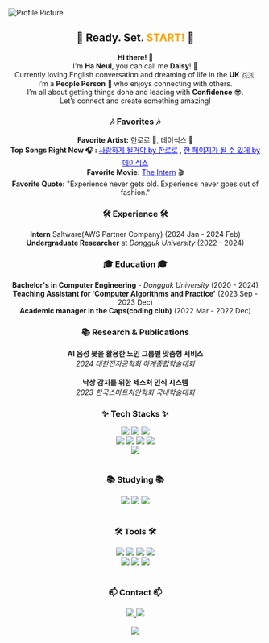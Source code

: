 
<img src="https://github.com/cie10/cie10/raw/main/images/background(1).png" alt="Profile Picture"  />

<div align="center">
  <h2><b>🚀 Ready. Set. <span style="color:#FFA500;">START!</span> 🚀</b></h2>
</div>

<div align="center">

**Hi there! 👋**  
I'm **Ha Neul**, you can call me **Daisy**! 🌼  <br>
Currently loving English conversation and dreaming of life in the **UK** 🇬🇧. <br>
I’m a **People Person** 👥 who enjoys connecting with others.<br>
I’m all about getting things done and leading with **Confidence** 😎.<br>
Let’s connect and create something amazing!

</div>

<h3 align="center">🎶 Favorites 🎶</h3>
<div align="center">
  <strong>Favorite Artist:</strong>  한로로 🎸, 데이식스 🎤 <br>
  <strong>Top Songs Right Now 🎧 :  </strong>
   <a href="https://www.youtube.com/watch?v=h0KIWaUEIgQ" style="color:blue;">사랑하게 될거야 by 한로로</a> , 
   <a href="https://www.youtube.com/watch?v=vnS_jn2uibs" style="color:blue;">한 페이지가 될 수 있게 by 데이식스 </a> <br>
   <strong>Favorite Movie:</strong> <a href="https://www.imdb.com/title/tt2361509/" style="color:blue;">The Intern</a> 🎬 <br>
  <strong>Favorite Quote:</strong> "Experience never gets old. Experience never goes out of fashion." <br>
   
   
</div>



<h3 align="center">🛠 Experience 🛠</h3>
<div align="center">
  <strong>Intern</strong> Saltware(AWS Partner Company) (2024 Jan - 2024 Feb)<br>
  <strong>Undergraduate Researcher</strong> at <em>Dongguk University</em> (2022 - 2024)<br>
</div>

<h3 align="center">🎓 Education 🎓</h3>

<div align="center">
  <strong>Bachelor's in Computer Engineering</strong> - <em>Dongguk University</em> (2020 - 2024)<br>
  <strong>Teaching Assistant for 'Computer Algorithms and Practice'</strong> (2023 Sep - 2023 Dec)<br>
  <strong>Academic manager in the Caps(coding club)</strong> (2022 Mar - 2022 Dec)<br>
</div>


<h3 align="center">📚 Research & Publications</h3>

<div align="center">
  <strong>AI 음성 봇을 활용한 노인 그룹별 맞춤형 서비스</strong><br>
  <em>2024 대한전자공학회 하계종합학술대회</em><br>
  <br>
  <strong>낙상 감지를 위한 제스처 인식 시스템</strong><br>
  <em>2023 한국스마트치안학회 국내학술대회</em><br>
</div>

<!--내용 부분-->
<h3 align="center">✨ Tech Stacks ✨</h3>

<!-- 프론트 부분 (HTML, CSS, JavaScript) -->
<div align="center">
  <img src="https://img.shields.io/badge/html5-E34F26.svg?style=for-the-badge&logo=html5&logoColor=white" />
  <img src="https://img.shields.io/badge/css3-1572B6.svg?style=for-the-badge&logo=css3&logoColor=white" />
  <img src="https://img.shields.io/badge/javascript-F7DF1E.svg?style=for-the-badge&logo=javascript&logoColor=20232a" />
</div>

<!-- 백엔드 부분 (파이썬, 장고, 자바, 스프링) -->
<div align="center">
  <img src="https://img.shields.io/badge/python-3670A0?style=for-the-badge&logo=python&logoColor=ffdd54" />
  <img src="https://img.shields.io/badge/django-092E20?style=for-the-badge&logo=django&logoColor=white" />
  <img src="https://img.shields.io/badge/java-007396?style=for-the-badge&logo=java&logoColor=white" />    <img src="https://img.shields.io/badge/spring-6DB33F?style=for-the-badge&logo=spring&logoColor=white" />
</div>

<!-- 클라우드 부분 (AWS) -->
<div align="center">
<img src="https://img.shields.io/badge/Amazon_AWS-232F3E?style=for-the-badge&logo=amazon-aws&logoColor=white" />

</div>

<br>

<h3 align="center">📚 Studying 📚</h3>
<!-- 요새 공부하는 것 react, spring, aws --> 
<div align="center">
  <img src="https://img.shields.io/badge/react-20232a.svg?style=for-the-badge&logo=react&logoColor=61DAFB" />
  <img src="https://img.shields.io/badge/spring-6DB33F?style=for-the-badge&logo=spring&logoColor=white" />
  <img src="https://img.shields.io/badge/Amazon_AWS-232F3E?style=for-the-badge&logo=amazon-aws&logoColor=white" />

</div>

<br>

<h3 align="center">🛠 Tools 🛠</h3>
<div align="center">
  <img src="https://img.shields.io/badge/git-F05033.svg?style=for-the-badge&logo=git&logoColor=white" />
  <img src="https://img.shields.io/badge/github-181717.svg?style=for-the-badge&logo=github&logoColor=white" />
  <img src="https://img.shields.io/badge/Notion-F3F3F3.svg?style=for-the-badge&logo=notion&logoColor=black" />
  <img src="https://img.shields.io/badge/Slack-4A154B?style=for-the-badge&logo=Slack&logoColor=white">
</div>

<!--툴: vscode, intellij, jupyter -->
<div align="center">
  <img src="https://img.shields.io/badge/VSCode-2C2C32.svg?style=for-the-badge&logo=visual-studio-code&logoColor=22ABF3" />
  <img src="https://img.shields.io/badge/IntelliJ_IDEA-000000?style=for-the-badge&logo=intellijidea&logoColor=white" />
  <img src="https://img.shields.io/badge/jupyter-2C2C32.svg?style=for-the-badge&logo=jupyter&logoColor=F37726" />
</div>

<br>

<h3 align="center">📫 Contact 📫</h3>
<div align="center">
  <a href="mailto:leesky0075@dgu.ac.kr">
    <img
      src="https://img.shields.io/badge/leesky0075@dgu.ac.kr-D14836?style=for-the-badge&logo=gmail&logoColor=white"/>
  </a>
  <a href="https://www.instagram.com/cielo__76?igsh=MXMxMnU2czRvMnF6YQ%3D%3D&utm_source=qr">
  <img src="https://img.shields.io/badge/Instagram-E4405F?style=for-the-badge&logo=instagram&logoColor=white" />
  </a>
</div>

<br>

<div align="center">
  <img src="https://github-readme-stats.vercel.app/api/top-langs/?username=cie10&show_icons=true&hide_border=true&title_color=004386&icon_color=004386&layout=compact" />
</div>
